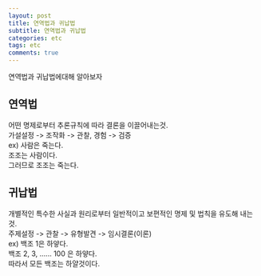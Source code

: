 ```yaml
---
layout: post
title: 연역법과 귀납법
subtitle: 연역법과 귀납법
categories: etc
tags: etc
comments: true
---
```


연역법과 귀납법에대해 알아보자

## 연역법
어떤 명제로부터 추론규칙에 따라 결론을 이끌어내는것.  
가설설정 -> 조작화 -> 관찰, 경험 -> 검증  
ex)
사람은 죽는다.  
조조는 사람이다.  
그러므로 조조는 죽는다.

## 귀납법
개별적인 특수한 사실과 원리로부터 일반적이고 보편적인 명제 및 법칙을 유도해 내는 것.  
주제설정 -> 관찰 -> 유형발견 -> 임시결론(이론)  
ex)
백조 1은 하얗다.  
백조 2, 3, ...... 100 은 하얗다.  
따라서 모든 백조는 하얄것이다. 
